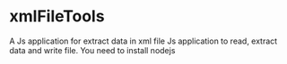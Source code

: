 # xmlFileTools
A Js application for extract data in xml file
Js application to read, extract data and write file.
You need to install nodejs
